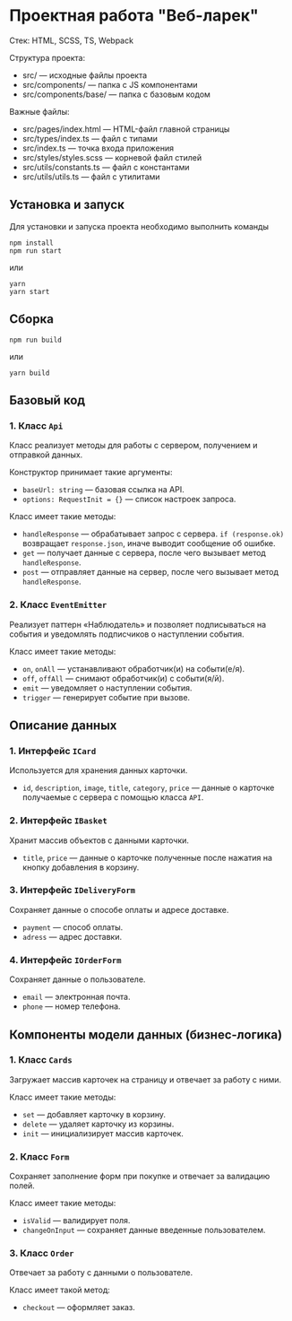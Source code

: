 # Проектная работа "Веб-ларек"

Стек: HTML, SCSS, TS, Webpack

Структура проекта:
- src/ — исходные файлы проекта
- src/components/ — папка с JS компонентами
- src/components/base/ — папка с базовым кодом

Важные файлы:
- src/pages/index.html — HTML-файл главной страницы
- src/types/index.ts — файл с типами
- src/index.ts — точка входа приложения
- src/styles/styles.scss — корневой файл стилей
- src/utils/constants.ts — файл с константами
- src/utils/utils.ts — файл с утилитами

## Установка и запуск
Для установки и запуска проекта необходимо выполнить команды

```
npm install
npm run start
```

или

```
yarn
yarn start
```
## Сборка

```
npm run build
```

или

```
yarn build
```

## Базовый код
### 1. Класс `Api`
Класс реализует методы для работы с сервером, получением и отправкой данных.

Конструктор принимает такие аргументы:
- `baseUrl: string` — базовая ссылка на API.
- `options: RequestInit = {}` — список настроек запроса.

Класс имеет такие методы:
- `handleResponse` — обрабатывает запрос с сервера. `if (response.ok)` возвращает `response.json`, иначе выводит сообщение об ошибке.
- `get` — получает данные с сервера, после чего вызывает метод `handleResponse`.
- `post` — отправляет данные на сервер, после чего вызывает метод `handleResponse`.

### 2. Класс `EventEmitter`
Реализует паттерн «Наблюдатель» и позволяет подписываться на события и уведомлять подписчиков
о наступлении события.

Класс имеет такие методы:
- `on`, `onAll` — устанавливают обработчик(и) на событи(е/я).
- `off`, `offAll` — снимают обработчик(и) с событи(я/й).
- `emit` — уведомляет о наступлении события.
- `trigger` — генерирует событие при вызове.

## Описание данных
### 1. Интерфейс `ICard`
Используется для хранения данных карточки.

- `id`, `description`, `image`, `title`, `category`, `price` — данные о карточке получаемые с сервера с помощью класса `API`.

### 2. Интерфейс `IBasket`
Хранит массив объектов с данными карточки.

- `title`, `price` — данные о карточке полученные после нажатия на кнопку добавления в корзину.

### 3. Интерфейс `IDeliveryForm`
Сохраняет данные о способе оплаты и адресе доставке.

- `payment` — способ оплаты.
- `adress` — адрес доставки.

### 4. Интерфейс `IOrderForm`
Сохраняет данные о пользователе.

- `email` — электронная почта.
- `phone` — номер телефона.

## Компоненты модели данных (бизнес-логика)
### 1. Класс `Cards`
Загружает массив карточек на страницу и отвечает за работу с ними.

Класс имеет такие методы:
- `set` — добавляет карточку в корзину.
- `delete` — удаляет карточку из корзины.
- `init` — инициализирует массив карточек.

### 2. Класс `Form`
Сохраняет заполнение форм при покупке и отвечает за валидацию полей.

Класс имеет такие методы:
- `isValid` — валидирует поля.
- `changeOnInput` — сохраняет данные введенные пользователем.

### 3. Класс `Order`
Отвечает за работу с данными о пользователе.

Класс имеет такой метод:
- `checkout` — оформляет заказ.